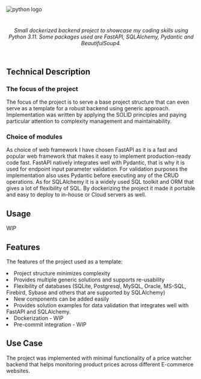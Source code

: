 ![python logo](https://www.python.org/static/community_logos/python-logo.png) 

<div align="center" style="padding-top: 5%; padding-bottom: 5%">
<i>Small dockerized backend project to showcase my coding skills using Python 3.11. 
Some packages used are FastAPI, SQLAlchemy, Pydantic and BeautifulSoup4.</i>
</div>


## Technical Description

### The focus of the project

The focus of the project is to serve a base project structure that can even serve as a template 
for a robust backend using generic approach. Implementation was written by applying the SOLID 
principles and paying particular attention to complexity management and maintainability.

### Choice of modules
As choice of web framework I have chosen FastAPI as it is a fast and popular web framework that 
makes it easy to implement production-ready code fast. FastAPI natively integrates well with 
Pydantic, that is why it is used for endpoint input parameter validation. For validation purposes 
the implementation also uses Pydantic before executing any of the CRUD operations. As for 
SQLAlchemy it is a widely used SQL toolkit and ORM that gives a lot of flexibility of SQL. By 
dockerizing the project it made it portable and easy to deploy to in-house or Cloud servers as well.

## Usage

WIP

## Features 

The features of the project used as a template:

<li>Project structure minimizes complexity</li>
<li>Provides multiple generic solutions and supports re-usability</li>
<li>Flexibility of databases (SQLite, Postgresql, MySQL, Oracle, MS-SQL, Firebird, Sybase and others 
that are supported by SQLAlchemy)</li>
<li>New components can be added easily</li>
<li>Provides solution examples for data validation that integrates well with FastAPI and SQLAlchemy.</li>
<li>Dockerization - WIP</li>
<li>Pre-commit integration - WIP</li>

## Use Case

The project was implemented with minimal functionality of a price watcher backend that helps monitoring 
product prices across different E-commerce websites.
